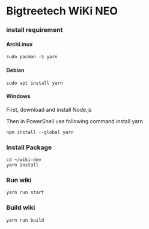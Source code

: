 # Bigtreetech WiKi NEO

### install requirement 

#### ArchLinux

``` shell
sudo pacman -S yarn
```

#### Debian

``` shell
sudo apt install yarn
```

#### Windows

First, download and install Node.js

Then in PowerShell use following command install yarn

``` shell
npm install --global yarn
```

### Install Package 

``` shell
cd ~/wiki-dev
yarn install 
```

### Run wiki

``` shell
yarn run start
```

### Build wiki

``` shell
yarn run build
```
